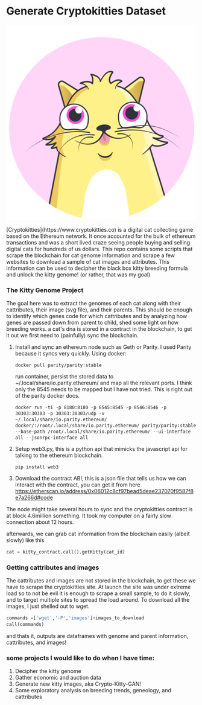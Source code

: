# Generate Cryptokitties Dataset

![meow](./kitty-eth.svg)

<p> [Cryptokitties](https://www.cryptokitties.co) is a digital cat collecting game based on the Ethereum network. It once accounted for the bulk of ethereum transactions and was a short lived craze seeing people buying and selling digital cats for hundreds of us dollars.
This repo contains some scripts that scrape the blockchain for cat genome information and scrape a few websites to download a sample of cat images and attributes. This information can be used to decipher the black box kitty breeding formula and unlock the kitty genome! (or rather, that was my goal)
</p>

### The Kitty Genome Project

The goal here was to extract the genomes of each cat along with their cattributes, their image (svg file), and their parents. This should be enough to identify which genes code for which cattributes and by analyzing how genes are passed down from parent to child, shed some light on how breeding works. a cat's dna is stored in a contract in the blockchain, to get it out we first need to (painfully) sync the blockchain.

1. Install and sync an ethereum node such as Geth or Parity. I used Parity because it syncs very quickly. Using docker:

    ```
    docker pull parity/parity:stable
    ```

    run container, persist the stored data to ~/.local/share/io.parity.ethereum/ and map all the relevant ports. I think only the 8545 needs to be mapped but I have not tried. This is right out of the parity docker docs.

    ```
    docker run -ti -p 8180:8180 -p 8545:8545 -p 8546:8546 -p 30303:30303 -p 30303:30303/udp -v ~/.local/share/io.parity.ethereum/ docker/:/root/.local/share/io.parity.ethereum/ parity/parity:stable --base-path /root/.local/share/io.parity.ethereum/ --ui-interface all --jsonrpc-interface all
    ```

2. Setup web3.py, this is a python api that mimicks the javascript api for talking to the ethereum blockchain.

    ```
    pip install web3
    ```

3. Download the contract ABI, this is a json file that tells us how we can interact with the contract, you can get it from here https://etherscan.io/address/0x06012c8cf97bead5deae237070f9587f8e7a266d#code

The node might take several hours to sync and the cryptokitties contract is at block 4.6million something. It took my computer on a fairly slow connection about 12 hours.

afterwards, we can grab cat information from the blockchain easily (albeit slowly) like this
```python
cat = kitty_contract.call().getKitty(cat_id)
```

### Getting cattributes and images

The cattributes and images are not stored in the blockchain, to get these we have to scrape the cryptokitties site. At launch the site was under extreme load so to not be evil it is enough to scrape a small sample, to do it slowly, and to target multiple sites to spread the load around. To download all the images, I just shelled out to wget.

```python
commands =['wget','-P','images']+images_to_download
call(commands)
```
and thats it, outputs are dataframes with genome and parent information, cattributes, and images!

### some projects I would like to do when I have time:

1. Decipher the kitty genome
2. Gather economic and auction data
3. Generate new kitty images, aka Crypto-Kitty-GAN!
4. Some exploratory analysis on breeding trends, geneology, and cattributes





